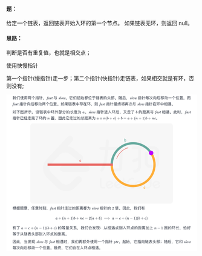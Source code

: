 #### 题：

给定一个链表，返回链表开始入环的第一个节点。 如果链表无环，则返回 null。

#### 思路：

判断是否有重复值，也就是相交点；

使用快慢指针

第一个指针(慢指针)走一步；第二个指针(快指针)走链表，如果相交就是有环，否则没有;

![img.png](img.png)